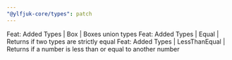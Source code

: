 ```yaml
---
"@ylfjuk-core/types": patch
---
```


Feat: Added Types | Box | Boxes union types
Feat: Added Types | Equal | Returns if two types are strictly equal
Feat: Added Types | LessThanEqual | Returns if a number is less than or equal to another number
